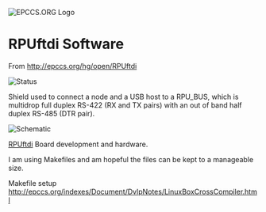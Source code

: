 ![EPCCS.ORG Logo](http://epccs.org/indexes/Document/Logo/Documents/HeaderName.jpg "EPCCS.ORG Logo")
# RPUftdi Software

From <http://epccs.org/hg/open/RPUftdi>

![Status](http://epccs.org/indexes/Board/RPUftdi/status_icon.png "RPUftdi Status")

Shield used to connect a node and a USB host to a RPU_BUS, which is multidrop full duplex RS-422 (RX and TX pairs) with an out of band half duplex RS-485 (DTR pair).

![Schematic](http://epccs.org/indexes/Board/RPUftdi/Documents/14145,Schematic.png "RPUftdi Schematic")

[RPUftdi](http://epccs.org/indexes/Board/RPUftdi/) Board development and hardware.

I am using Makefiles and am hopeful the files can be kept to a manageable size.

Makefile setup <http://epccs.org/indexes/Document/DvlpNotes/LinuxBoxCrossCompiler.html>


    
